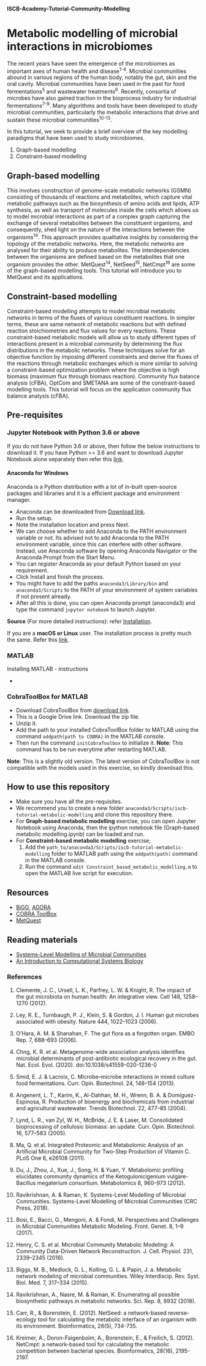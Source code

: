 #### ISCB-Academy-Tutorial-Community-Modelling

# Metabolic modelling of microbial interactions in microbiomes

The recent years have seen the emergence of the microbiomes as important axes of human health and disease<sup>1-4</sup>. Microbial communities abound in various regions of the human body, notably the gut, skin and the oral cavity. Microbial communities have been used in the past for food fermentations<sup>5</sup> and wastewater treatments<sup>6</sup>. Recently, consortia of microbes have also gained traction in the bioprocess industry for industrial fermentations<sup>7-9</sup>. Many algorithms and tools have been developed to study microbial communities, particularly the metabolic interactions that drive and sustain these microbial communities<sup>10-13</sup>. 

In this tutorial, we seek to provide a brief overview of the key modelling paradigms that have been used to study microbiomes.
1. Graph-based modelling
2. Constraint-based modelling


## Graph-based modelling

This involves construction of genome-scale metabolic networks (GSMN) consisting of thousands of reactions and metabolites, which capture vital metabolic pathways such as the biosynthesis of amino acids and lipids, ATP synthesis, as well as transport of molecules inside the cells which allows us to model microbial interactions as part of a complex graph capturing the exchange of several metabolites between the constituent organisms, and consequently, shed light on the nature of the interactions between the organisms<sup>14</sup>. This approach provides qualitative insights by considering the topology of the metabolic networks. Here, the metabolic networks are analysed for their ability to produce metabolites. The interdependencies between the organisms are defined based on the metabolites that one organism provides the other. MetQuest<sup>14</sup>, NetSeed<sup>15</sup>, NetCmpt<sup>16</sup> are some of the graph-based modelling tools. This tutorial will introduce you to MetQuest and its applications.

## Constraint-based modelling

Constraint-based modelling attempts to model microbial metabolic networks in terms of the fluxes of various constituent reactions. In simpler terms, these are same network of metabolic reactions but with defined reaction stoichiometries and flux values for every reactions. These constraint-based metabolic models will allow us to study different types of interactions present in a microbial community by determining the flux distributions in the metabolic networks. These techniques solve for an objective function by imposing different constraints and derive the fluxes of the reactions through metabolic exchanges which is more similar to solving a constraint-based optimization problem where the objective is high biomass (maximum flux through biomass reaction). Community flux balance analysis (cFBA), OptCom and SMETANA are some of the constraint-based modelling tools. This tutorial will focus on the application community flux balance analysis (cFBA).

## Pre-requisites

### Jupyter Notebook with Python 3.6 or above
If you do not have Python 3.6 or above, then follow the below instructions to download it. If you have Python >= 3.6 and want to download Jupyter Notebook alone separately then refer this [link](https://jupyter.org/install.html).
#### Anaconda for Windows
Anaconda is a Python distribution with a lot of in-built open-source packages and libraries and it is a efficient package and environment manager.
* Anaconda can be downloaded from [Download link](https://www.anaconda.com/products/individual).
* Run the setup.
* Note the installation location and press Next.
* We can choose whether to add Anaconda to the PATH environment variable or not. Its advised not to add Anaconda to the PATH environment variable, since this can interfere with other software. Instead, use Anaconda software by opening Anaconda Navigator or the Anaconda Prompt from the Start Menu.
* You can register Anaconda as your default Python based on your requirement.
* Click Install and finish the process.
* You might have to add the paths ```anaconda3/Library/bin``` and ```anaconda3/Scripts``` to the PATH of your environment of system variables if not present already.
* After all this is done, you can open Anaconda prompt (anaconda3) and type the command ```jupyter notebook``` to launch Jupyter.

**Source** (For more detailed instructions): refer [Installation](https://docs.anaconda.com/anaconda/install/windows/).

If you are a **macOS or Linux** user. The installation process is pretty much the same. Refer this [link](https://docs.anaconda.com/anaconda/install/index.html).

### MATLAB
Installing MATLAB - instructions

* 

### CobraToolBox for MATLAB
* Download CobraToolBox from [download link](https://drive.google.com/file/d/12N5sIjHpjPW8GUjanTKlT-W_WCc0zYql/view?usp=sharing).
* This is a Google Drive link. Download the zip file.
* Unzip it.
* Add the path to your installed CobraToolBox folder to MATLAB using the command ```addpath(path to COBRA)``` in the MATLAB console.
* Then run the command ```initCobraToolbox``` to initialize it. **Note**: This command has to be run everytime after restarting MATLAB.

**Note**: This is a slightly old version. The latest version of CobraToolBox is not compatible with the models used in this exercise, so kindly download this.

## How to use this repository

* Make sure you have all the pre-requisites.
* We recommend you to create a new folder ```anaconda3/Scripts/iscb-tutorial-metabolic-modelling``` and clone this repository there.
* For **Graph-based metabolic modelling** exercise, you can open Jupyter Notebook using Anaconda, then the ipython notebook file (Graph-based metabolic modelling.ipynb) can be loaded and run.
* For **Constraint-based metabolic modelling** exercise;
  1. Add the ```path_to/anaconda3/Scripts/iscb-tutorial-metabolic-modelling``` folder to MATLAB path using the ```addpath(path)``` command in the MATLAB console.
  2. Run the command ```edit Constraint_based_metabolic_modelling.m``` to open the MATLAB live script for execution.

## Resources

* [BiGG](http://bigg.ucsd.edu/), [AGORA](https://www.vmh.life/#home)
* [COBRA ToolBox](https://opencobra.github.io/cobratoolbox/stable/)
* [MetQuest](https://github.com/RamanLab/metquest)

## Reading materials
* [Systems-Level Modelling of Microbial Communities](https://doi.org/10.1201/9780429487484)
* [An Introduction to Computational Systems Biology](https://doi.org/10.1201/9780429486951)
### References 

1.	Clemente, J. C., Ursell, L. K., Parfrey, L. W. & Knight, R. The impact of the gut microbiota on human health: An integrative view. Cell 148, 1258–1270 (2012). 

2.	Ley, R. E., Turnbaugh, P. J., Klein, S. & Gordon, J. I. Human gut microbes associated with obesity. Nature 444, 1022–1023 (2006). 

3.	O’Hara, A. M. & Shanahan, F. The gut flora as a forgotten organ. EMBO Rep. 7, 688–693 (2006). 

4.	Chng, K. R. et al. Metagenome-wide association analysis identifies microbial determinants of post-antibiotic ecological recovery in the gut. Nat. Ecol. Evol. (2020). doi:10.1038/s41559-020-1236-0 

5.	Smid, E. J. & Lacroix, C. Microbe–microbe interactions in mixed culture food fermentations. Curr. Opin. Biotechnol. 24, 148–154 (2013). 

6.	Angenent, L. T., Karim, K., Al-Dahhan, M. H., Wrenn, B. A. & Domíguez-Espinosa, R. Production of bioenergy and biochemicals from industrial and agricultural wastewater. Trends Biotechnol. 22, 477–85 (2004). 

7.	Lynd, L. R., van Zyl, W. H., McBride, J. E. & Laser, M. Consolidated bioprocessing of cellulosic biomass: an update. Curr. Opin. Biotechnol. 16, 577–583 (2005). 

8.	Ma, Q. et al. Integrated Proteomic and Metabolomic Analysis of an Artificial Microbial Community for Two-Step Production of Vitamin C. PLoS One 6, e26108 (2011). 

9.	Du, J., Zhou, J., Xue, J., Song, H. & Yuan, Y. Metabolomic profiling elucidates community dynamics of the Ketogulonicigenium vulgare-Bacillus megaterium consortium. Metabolomics 8, 960–973 (2012). 

10.	Ravikrishnan, A. & Raman, K. Systems-Level Modelling of Microbial Communities. Systems-Level Modelling of Microbial Communities (CRC Press, 2018).  

11.	Bosi, E., Bacci, G., Mengoni, A. & Fondi, M. Perspectives and Challenges in Microbial Communities Metabolic Modeling. Front. Genet. 8, 1–9 (2017). 

12.	Henry, C. S. et al. Microbial Community Metabolic Modeling: A Community Data-Driven Network Reconstruction. J. Cell. Physiol. 231, 2339–2345 (2016). 

13.	Biggs, M. B., Medlock, G. L., Kolling, G. L. & Papin, J. a. Metabolic network modeling of microbial communities. Wiley Interdiscip. Rev. Syst. Biol. Med. 7, 317–334 (2015). 

14.	Ravikrishnan, A., Nasre, M. & Raman, K. Enumerating all possible biosynthetic pathways in metabolic networks. Sci. Rep. 8, 9932 (2018).

15.	Carr, R., & Borenstein, E. (2012). NetSeed: a network-based reverse-ecology tool for calculating the metabolic interface of an organism with its environment. Bioinformatics, 28(5), 734-735.

16.	Kreimer, A., Doron-Faigenboim, A., Borenstein, E., & Freilich, S. (2012). NetCmpt: a network-based tool for calculating the metabolic competition between bacterial species. Bioinformatics, 28(16), 2195-2197.
